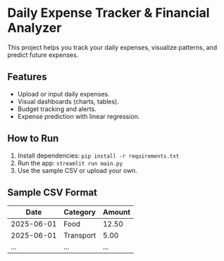 # Daily Expense Tracker & Financial Analyzer

This project helps you track your daily expenses, visualize patterns, and predict future expenses.

## Features
- Upload or input daily expenses.
- Visual dashboards (charts, tables).
- Budget tracking and alerts.
- Expense prediction with linear regression.

## How to Run
1. Install dependencies: `pip install -r requirements.txt`
2. Run the app: `streamlit run main.py`
3. Use the sample CSV or upload your own.

## Sample CSV Format
| Date       | Category    | Amount |
|------------|-------------|--------|
| 2025-06-01 | Food        | 12.50  |
| 2025-06-01 | Transport   | 5.00   |
| ...        | ...         | ...    |